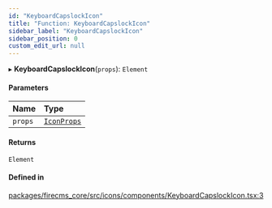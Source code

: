 ```yaml
---
id: "KeyboardCapslockIcon"
title: "Function: KeyboardCapslockIcon"
sidebar_label: "KeyboardCapslockIcon"
sidebar_position: 0
custom_edit_url: null
---
```


▸ **KeyboardCapslockIcon**(`props`): `Element`

#### Parameters

| Name | Type |
| :------ | :------ |
| `props` | [`IconProps`](../types/IconProps.md) |

#### Returns

`Element`

#### Defined in

[packages/firecms_core/src/icons/components/KeyboardCapslockIcon.tsx:3](https://github.com/FireCMSco/firecms/blob/d45f3739/packages/firecms_core/src/icons/components/KeyboardCapslockIcon.tsx#L3)
